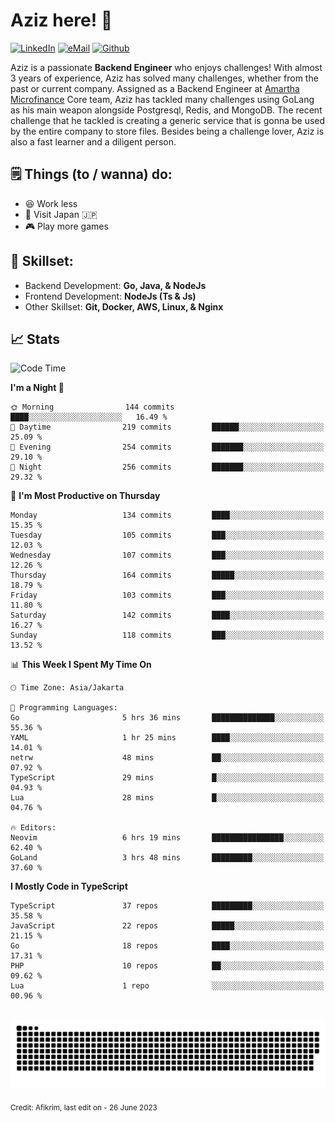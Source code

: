 # Aziz here! 👋

[![LinkedIn](https://img.shields.io/static/v1?message=afikrim&logo=linkedin&label=&color=0077B5&logoColor=white&labelColor=&style=for-the-badge)](https://www.linkedin.com/in/afikrim)
[![eMail](https://img.shields.io/static/v1?message=afikrim10@gmail.com&logo=gmail&label=&color=D14836&logoColor=white&labelColor=&style=for-the-badge)](mailto:afikrim10@gmail.com)
[![Github](https://komarev.com/ghpvc/?username=afikrim&label=Visitors&style=for-the-badge)](https://www.github.com/afikrim)

<!--Introduction-->
Aziz is a passionate **Backend Engineer** who enjoys challenges! With almost 3 years of experience, Aziz has solved many challenges, whether from the past or current company. Assigned as a Backend Engineer at [Amartha Microfinance](https://amartha.com) Core team, Aziz has tackled many challenges using GoLang as his main weapon alongside Postgresql, Redis, and MongoDB. The recent challenge that he tackled is creating a generic service that is gonna be used by the entire company to store files. Besides being a challenge lover, Aziz is also a fast learner and a diligent person.

<!--Things TODO-->
## 🗒️ Things (to / wanna) do:

- 😆 Work less
- 🚀 Visit Japan 🇯🇵
- 🎮 Play more games

<!--Skillset-->
## 🏅 Skillset:

- Backend Development: **Go, Java, & NodeJs**
- Frontend Development: **NodeJs (Ts & Js)**
- Other Skillset: **Git, Docker, AWS, Linux, & Nginx**

## 📈 Stats  

<!--START_SECTION:waka-->
![Code Time](http://img.shields.io/badge/Code%20Time-1%2C141%20hrs%2056%20mins-blue)

**I'm a Night 🦉** 

```text
🌞 Morning                144 commits         ████░░░░░░░░░░░░░░░░░░░░░   16.49 % 
🌆 Daytime                219 commits         ██████░░░░░░░░░░░░░░░░░░░   25.09 % 
🌃 Evening                254 commits         ███████░░░░░░░░░░░░░░░░░░   29.10 % 
🌙 Night                  256 commits         ███████░░░░░░░░░░░░░░░░░░   29.32 % 
```
📅 **I'm Most Productive on Thursday** 

```text
Monday                   134 commits         ████░░░░░░░░░░░░░░░░░░░░░   15.35 % 
Tuesday                  105 commits         ███░░░░░░░░░░░░░░░░░░░░░░   12.03 % 
Wednesday                107 commits         ███░░░░░░░░░░░░░░░░░░░░░░   12.26 % 
Thursday                 164 commits         █████░░░░░░░░░░░░░░░░░░░░   18.79 % 
Friday                   103 commits         ███░░░░░░░░░░░░░░░░░░░░░░   11.80 % 
Saturday                 142 commits         ████░░░░░░░░░░░░░░░░░░░░░   16.27 % 
Sunday                   118 commits         ███░░░░░░░░░░░░░░░░░░░░░░   13.52 % 
```


📊 **This Week I Spent My Time On** 

```text
🕑︎ Time Zone: Asia/Jakarta

💬 Programming Languages: 
Go                       5 hrs 36 mins       ██████████████░░░░░░░░░░░   55.36 % 
YAML                     1 hr 25 mins        ████░░░░░░░░░░░░░░░░░░░░░   14.01 % 
netrw                    48 mins             ██░░░░░░░░░░░░░░░░░░░░░░░   07.92 % 
TypeScript               29 mins             █░░░░░░░░░░░░░░░░░░░░░░░░   04.93 % 
Lua                      28 mins             █░░░░░░░░░░░░░░░░░░░░░░░░   04.76 % 

🔥 Editors: 
Neovim                   6 hrs 19 mins       ████████████████░░░░░░░░░   62.40 % 
GoLand                   3 hrs 48 mins       █████████░░░░░░░░░░░░░░░░   37.60 % 
```

**I Mostly Code in TypeScript** 

```text
TypeScript               37 repos            █████████░░░░░░░░░░░░░░░░   35.58 % 
JavaScript               22 repos            █████░░░░░░░░░░░░░░░░░░░░   21.15 % 
Go                       18 repos            ████░░░░░░░░░░░░░░░░░░░░░   17.31 % 
PHP                      10 repos            ██░░░░░░░░░░░░░░░░░░░░░░░   09.62 % 
Lua                      1 repo              ░░░░░░░░░░░░░░░░░░░░░░░░░   00.96 % 
```




<!--END_SECTION:waka-->


<br clear="both">

<div align="center">
  <img src="https://raw.githubusercontent.com/afikrim/afikrim/output/snake.svg" alt="Snake animation" />
</div>


<sub>Credit: Afikrim, last edit on - 26 June 2023</sub>

